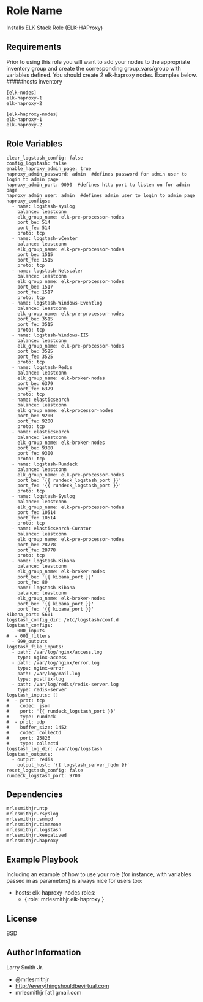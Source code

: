 Role Name
=========

Installs ELK Stack Role (ELK-HAProxy)

Requirements
------------

Prior to using this role you will want to add your nodes to the appropriate inventory group and create the corresponding group_vars/group with variables defined. You should create 2 elk-haproxy nodes. Examples below.
#####hosts inventory
````
[elk-nodes]
elk-haproxy-1
elk-haproxy-2

[elk-haproxy-nodes]
elk-haproxy-1
elk-haproxy-2
````

Role Variables
--------------

````
clear_logstash_config: false
config_logstash: false
enable_haproxy_admin_page: true
haproxy_admin_password: admin  #defines password for admin user to login to admin page
haproxy_admin_port: 9090  #defines http port to listen on for admin page
haproxy_admin_user: admin  #defines admin user to login to admin page
haproxy_configs:
  - name: logstash-syslog
    balance: leastconn
    elk_group_name: elk-pre-processor-nodes
    port_be: 514
    port_fe: 514
    proto: tcp
  - name: logstash-vCenter
    balance: leastconn
    elk_group_name: elk-pre-processor-nodes
    port_be: 1515
    port_fe: 1515
    proto: tcp
  - name: logstash-Netscaler
    balance: leastconn
    elk_group_name: elk-pre-processor-nodes
    port_be: 1517
    port_fe: 1517
    proto: tcp
  - name: logstash-Windows-Eventlog
    balance: leastconn
    elk_group_name: elk-pre-processor-nodes
    port_be: 3515
    port_fe: 3515
    proto: tcp
  - name: logstash-Windows-IIS
    balance: leastconn
    elk_group_name: elk-pre-processor-nodes
    port_be: 3525
    port_fe: 3525
    proto: tcp
  - name: logstash-Redis
    balance: leastconn
    elk_group_name: elk-broker-nodes
    port_be: 6379
    port_fe: 6379
    proto: tcp
  - name: elasticsearch
    balance: leastconn
    elk_group_name: elk-processor-nodes
    port_be: 9200
    port_fe: 9200
    proto: tcp
  - name: elasticsearch
    balance: leastconn
    elk_group_name: elk-broker-nodes
    port_be: 9300
    port_fe: 9300
    proto: tcp
  - name: logstash-Rundeck
    balance: leastconn
    elk_group_name: elk-pre-processor-nodes
    port_be: '{{ rundeck_logstash_port }}'
    port_fe: '{{ rundeck_logstash_port }}'
    proto: tcp
  - name: logstash-Syslog
    balance: leastconn
    elk_group_name: elk-pre-processor-nodes
    port_fe: 10514
    port_fe: 10514
    proto: tcp
  - name: elasticsearch-Curator
    balance: leastconn
    elk_group_name: elk-pre-processor-nodes
    port_be: 28778
    port_fe: 28778
    proto: tcp
  - name: logstash-Kibana
    balance: leastconn
    elk_group_name: elk-broker-nodes
    port_be: '{{ kibana_port }}'
    port_fe: 80
  - name: logstash-Kibana
    balance: leastconn
    elk_group_name: elk-broker-nodes
    port_be: '{{ kibana_port }}'
    port_fe: '{{ kibana_port }}'
kibana_port: 5601
logstash_config_dir: /etc/logstash/conf.d
logstash_configs:
  - 000_inputs
#  - 001_filters
  - 999_outputs
logstash_file_inputs:
  - path: /var/log/nginx/access.log
    type: nginx-access
  - path: /var/log/nginx/error.log
    type: nginx-error
  - path: /var/log/mail.log
    type: postfix-log
  - path: /var/log/redis/redis-server.log
    type: redis-server
logstash_inputs: []
#  - prot: tcp
#    codec: json
#    port: '{{ rundeck_logstash_port }}'
#    type: rundeck
#  - prot: udp
#    buffer_size: 1452
#    codec: collectd
#    port: 25826
#    type: collectd
logstash_log_dir: /var/log/logstash
logstash_outputs:
  - output: redis
    output_host: '{{ logstash_server_fqdn }}'
reset_logstash_config: false
rundeck_logstash_port: 9700
````

Dependencies
------------

````
mrlesmithjr.ntp
mrlesmithjr.rsyslog
mrlesmithjr.snmpd
mrlesmithjr.timezone
mrlesmithjr.logstash
mrlesmithjr.keepalived
mrlesmithjr.haproxy
````

Example Playbook
----------------

Including an example of how to use your role (for instance, with variables passed in as parameters) is always nice for users too:

- hosts: elk-haproxy-nodes
  roles:
     - { role: mrlesmithjr.elk-haproxy }

License
-------

BSD

Author Information
------------------

Larry Smith Jr.
- @mrlesmithjr
- http://everythingshouldbevirtual.com
- mrlesmithjr [at] gmail.com
